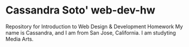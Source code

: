 # Cassandra Soto' web-dev-hw
Repository for Introduction to Web Design &amp; Development Homework
My name is Cassandra, and I am from San Jose, California. I am studyting Media Arts.
